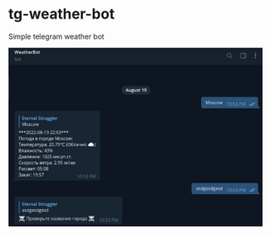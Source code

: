 # tg-weather-bot
Simple telegram weather bot

![Weather bot](telebot_weather.png "Bot use example")
